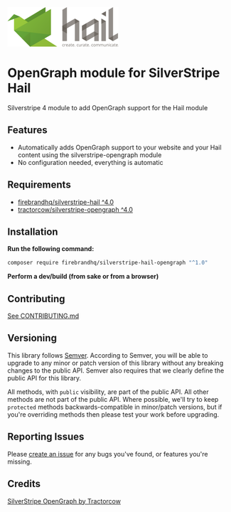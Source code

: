 ![Hail.to](docs/images/hail-logo.png "hail.to")

# OpenGraph module for SilverStripe Hail

Silverstripe 4 module to add OpenGraph support for the Hail module 

## Features

* Automatically adds OpenGraph support to your website and your Hail content using the silverstripe-opengraph module
* No configuration needed, everything is automatic

## Requirements

* [firebrandhq/silverstripe-hail ^4.0](https://github.com/firebrandhq/silverstripe-hail)
* [tractorcow/silverstripe-opengraph ^4.0](https://github.com/tractorcow/silverstripe-opengraph)

## Installation

**Run the following command:**

```sh
composer require firebrandhq/silverstripe-hail-opengraph "^1.0"
```

**Perform a dev/build (from sake or from a browser)**

## Contributing

[See CONTRIBUTING.md](CONTRIBUTING.md)

## Versioning

This library follows [Semver](http://semver.org). According to Semver, you will be able to upgrade to any minor or patch version of this library without any breaking changes to the public API. Semver also requires that we clearly define the public API for this library.

All methods, with `public` visibility, are part of the public API. All other methods are not part of the public API. Where possible, we'll try to keep `protected` methods backwards-compatible in minor/patch versions, but if you're overriding methods then please test your work before upgrading.

## Reporting Issues

Please [create an issue](https://github.com/firebrandhq/silverstripe-hail-opengraph/issues) for any bugs you've found, or features you're missing.  

## Credits

[SilverStripe OpenGraph by Tractorcow](https://github.com/tractorcow/silverstripe-opengraph)